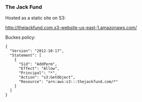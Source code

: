 ### The Jack Fund

Hosted as a static site on S3:

http://thejackfund.com.s3-website-us-east-1.amazonaws.com/

Buckes policy:

```
{
  "Version": "2012-10-17",
  "Statement": [
    {
      "Sid": "AddPerm",
      "Effect": "Allow",
      "Principal": "*",
      "Action": "s3:GetObject",
      "Resource": "arn:aws:s3:::thejackfund.com/*"
    }
  ]
}
```

